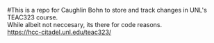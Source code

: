 #This is a repo for Caughlin Bohn to store and track changes in UNL's TEAC323 course. </br>
While albeit not neccesary, its there for code reasons.</br>
https://hcc-citadel.unl.edu/teac323/
